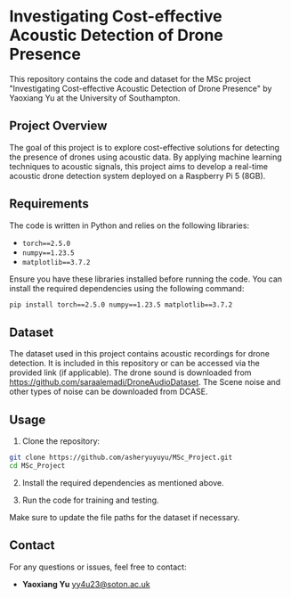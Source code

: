 
# Investigating Cost-effective Acoustic Detection of Drone Presence

This repository contains the code and dataset for the MSc project "Investigating Cost-effective Acoustic Detection of Drone Presence" by Yaoxiang Yu at the University of Southampton.

## Project Overview

The goal of this project is to explore cost-effective solutions for detecting the presence of drones using acoustic data. By applying machine learning techniques to acoustic signals, this project aims to develop a real-time acoustic drone detection system deployed on a Raspberry Pi 5 (8GB).

## Requirements

The code is written in Python and relies on the following libraries:

- `torch==2.5.0`  
- `numpy==1.23.5`  
- `matplotlib==3.7.2`

Ensure you have these libraries installed before running the code. You can install the required dependencies using the following command:

```bash
pip install torch==2.5.0 numpy==1.23.5 matplotlib==3.7.2
```



## Dataset

The dataset used in this project contains acoustic recordings for drone detection. It is included in this repository or can be accessed via the provided link (if applicable). The drone sound is downloaded from https://github.com/saraalemadi/DroneAudioDataset. The Scene noise and other types of noise can be downloaded from DCASE.

## Usage

1. Clone the repository:

```bash
git clone https://github.com/asheryuyuyu/MSc_Project.git
cd MSc_Project
```

2. Install the required dependencies as mentioned above.

3. Run the code for training and testing.

Make sure to update the file paths for the dataset if necessary.

## Contact

For any questions or issues, feel free to contact:

- **Yaoxiang Yu** yy4u23@soton.ac.uk
